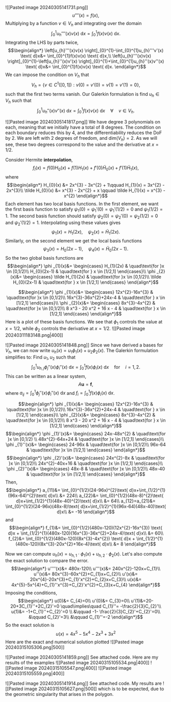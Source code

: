 ![[Pasted image 20240305141731.png]]
$$u''''(x)=f(x),$$
Multiplying by a function $v \in V_{h}$ and integrating over the domain
$$\int_{0}^{1}u_{h}''''(x)v(x) \text{ d}x=\int_{0}^{1}f(x)v(x) \text{ d}x.$$
Integrating the LHS by parts twice,
$$\begin{align*}
\left[u_{h}'''(x)v(x) \right]_{0}^{1}-\int_{0}^{1}u_{h}'''v'(x) \text{ d}x&= \int_{0}^{1}f(x)v(x) \text{ d}x,\\
\left[u_{h}'''(x)v(x) \right]_{0}^{1}-\left[u_{h}''(x)v'(x) \right]_{0}^{1}+\int_{0}^{1}u_{h}''(x)v''(x) \text{ d}x&= \int_{0}^{1}f(x)v(x) \text{ d}x.
\end{align*}$$
We can impose the condition on $V_{h}$ that
$$V_{h}=\{v \in C^{1}(\left[0,1 \right]):v(0)=v'(0)=v(1)=v'(1)=0 \},$$
such that the first two terms vanish. Our Galerkin formulation is find $u_{h}\in V_{h}$ such that
$$\int_{0}^{1}u_{h}''(x)v''(x)\text{ d}x=\int_{0}^{1}f(x)v(x)\text{ d}x \quad\forall\quad v \in V_{h}.$$

![[Pasted image 20240305141817.png]]
We have degree 3 polynomials on each, meaning that we initially have a total of 8 degrees. The condition on each boundary reduces this by 4, and the differentiability reduces the DoF by 2. We are left with 2 degrees of freedom, and $\text{dim}(V_{h})=2$. As we will see, these two degrees correspond to the value and the derivative at $x=1/2$.

Consider Hermite **interpolation**,
$$f_{I}(x)=f(0)H_{0}(x)+f(1)H_{1}(x)+f'(0) \tilde H_{0}(x)+f'(1)\tilde H_{1}(x),$$
where
$$\begin{align*}
H_{0}(x) &=  2x^{3} - 3x^{2} + 1\qquad 
H_{1}(x) = 3x^{2} - 2x^{3}\\
\tilde H_{0}(x) &=  x^{3} - 2x^{2} + x \qquad 
\tilde H_{1}(x) = x^{3} - x^{2}
\end{align*}$$
Each element has two local basis functions. In the first element, we want the first basis function to satisfy $\psi _{1}(0)=\psi _{1}'(0)=\psi _{1}'(1/2)=0$ and $\psi _{1}(1/2)=1$. The second basis function should satisfy $\psi _{2}(0)=\psi _{2}'(0)=\psi _{2}(1/2)=0$ and $\psi _{2}'(1/2)=1$. Interpolating using these values gives
$$\psi  _{1}(x)=H_{1}(2x), \quad \psi _{2}(x)=\tilde H_{1}(2x).$$
Similarly, on the second element we get the local basis functions
$$\psi _{3}(x)=H_{0}(2x-1), \quad \psi _{4}(x)=\tilde H_{0}(2x-1).$$
So the two global basis functions are
$$\begin{align*}
\phi _{1}(x)&= \begin{cases}
H_{1}(2x)  & \quad\text{for }x \in [0,1/2)\\
H_{0}(2x-1) & \quad\text{for } x \in [1/2,1]
\end{cases}\\
\phi _{2}(x)&= \begin{cases}
\tilde H_{1}(2x)  & \quad\text{for }x \in [0,1/2)\\
\tilde H_{0}(2x-1) & \quad\text{for } x \in [1/2,1]
\end{cases}
\end{align*}$$

$$\begin{align*}
\phi _{1}(x)&= \begin{cases}
12x^{2}-16x^{3}  & \quad\text{for }x \in [0,1/2)\\
16x^{3}-36x^{2}+24x-4 & \quad\text{for } x \in [1/2,1]
\end{cases}\\
\phi _{2}(x)&= \begin{cases}
8x^{3}-4x^{2} & \quad\text{for }x \in [0,1/2)\\
 8 x^3 - 20 x^2 + 16 x - 4 & \quad\text{for } x \in [1/2,1]
\end{cases}
\end{align*}$$
Here is a plot of these basis functions. We see that $\phi _{1}$ controls the value at $x=1/2$, while $\phi _{2}$ controls the derivative at $x=1/2$. 
![[Pasted image 20240311183148.png|400]]

![[Pasted image 20240305141848.png]]
Since we have derived a bases for $V_{h}$, we can now write $u_{h}(x)=u_{1}\phi _{1}(x)+u_{2}\phi _{2}(x)$. The Galerkin formulation simplifies to: Find $u_{1},u_{2}$ such that
$$\int_{0}^{1}u_{h,j}\phi _{j}''(x)\phi _{i}''(x)\text{ d}x=\int_{0}^{1}f(x)\phi _{i}(x)\text{ d}x \quad\text{for}\quad i=1,2 .$$
This can be written as a linear system,
$$A \mathbf u= \mathbf f,$$
where $a_{ij}=\int_{0}^{1}\phi _{j}''(x)\phi _{i}''(x)\text{ d}x$ and $f_{i}=\int_{0}^{1}f(x)\phi _{i}(x)\text{ d}x$.

$$\begin{align*}
\phi _{1}(x)&= \begin{cases}
12x^{2}-16x^{3}  & \quad\text{for }x \in [0,1/2)\\
16x^{3}-36x^{2}+24x-4 & \quad\text{for } x \in [1/2,1]
\end{cases}\\
\phi _{2}(x)&= \begin{cases}
8x^{3}-4x^{2} & \quad\text{for }x \in [0,1/2)\\
 8 x^3 - 20 x^2 + 16 x - 4 & \quad\text{for } x \in [1/2,1]
\end{cases}
\end{align*}$$
$$\begin{align*}
\phi _{1}'(x)&= \begin{cases}
24x-48x^{2}  & \quad\text{for }x \in [0,1/2) \\
48x^{2}-64x+24 & \quad\text{for }x \in [1/2,1]
\end{cases}\\
\phi _{1}''(x)&= \begin{cases}
24-96x & \quad\text{for }x \in [0,1/2)\\
96x-64 & \quad\text{for }x \in [1/2,1]
\end{cases}
\end{align*}$$
$$\begin{align*}
\phi _{2}'(x)&= \begin{cases}
24x^{2}-8x  & \quad\text{for }x \in [0,1/2)\\
24x^{2}-40x+16 & \quad\text{for }x \in [1/2,1]
\end{cases}\\
\phi _{2}''(x)&= \begin{cases}
48x-8  & \quad\text{for }x \in [0,1/2)\\
48x-40 & \quad\text{for }x \in [1/2,1]
\end{cases}
\end{align*}$$
Then, 
$$\begin{align*}
a_{11}&= \int_{0}^{1/2}(24-96x)^{2}\text{ d}x+\int_{1/2}^{1}(96x-64)^{2}\text{ d}x\\
&= 224\\
a_{22}&= \int_{0}^{1/2}(48x-8)^{2}\text{ d}x+\int_{1/2}^{1}(48x-40)^{2}\text{ d}x\\
&= 64\\
a_{12}=a_{21}&= \int_{0}^{1/2}(24-96x)(48x-8)\text{ d}x+\int_{1/2}^{1}(96x-64)(48x-40)\text{ d}x\\
&= -16
\end{align*}$$
and
$$\begin{align*}
f_{1}&= \int_{0}^{1/2}(480x-120)(12x^{2}-16x^{3}) \text{ d}x + \int_{1/2}^{1}(480x-120)(16x^{3}-36x^{2}+24x-4)\text{ d}x\\
&= 60\\
f_{2}&= \int_{0}^{1/2}(480x-120)(8x^{3}-4x^{2}) \text{ d}x + \int_{1/2}^{1}(480x-120)(8x^{3}-20x^{2}+16x-4)\text{ d}x\\
&= 8
\end{align*}$$

Now we can compute $u_{h}(x)=u_{h,1}\cdot \phi _{1}(x)+u_{h,2}\cdot \phi _{2}(x)$. Let's also compute the exact solution to compare the error.
$$\begin{align*}
u''''(x)&= 480x-120\\
u'''(x)&= 240x^{2}-120x+C_{1}\\
u''(x)&= 80x^{3}-60x^{2}+C_{1}x+C_{2}\\
u'(x)&= 20x^{4}-20x^{3}+C_{1}'x^{2}+C_{2}x+C_{3}\\
u(x)&= 4x^{5}-5x^{4}+C_{1}''x^{3}+C_{2}'x^{2}+C_{3}x+C_{4}
\end{align*}$$
Imposing the conditions,
$$\begin{align*}
u(0)&= C_{4}=0\\
u'(0)&= C_{3}=0\\
u'(1)&=20-20+3C_{1}''+2C_{2}'=0 \quad\implies\quad C_{1}''= -\frac{2}{3}C_{2}'\\
u(1)&= -1+C_{1}''+C_{2}'=0 \\
&\qquad -1- \frac{2}{3}C_{2}'+C_{2}'=0\\
&\qquad C_{2}'=3\\
&\qquad C_{1}''=-2
\end{align*}$$
So the exact solution is
$$u(x)=4x^{5}-5x^{4}-2x^{3}+3x^{2}$$
Here are the exact and numerical solution plotted
![[Pasted image 20240315105306.png|500]]

<div style="page-break-after: always;"></div>

![[Pasted image 20240305141859.png]]
See attached code. 
Here are my results of the examples
![[Pasted image 20240315105534.png|400]]
![[Pasted image 20240315105547.png|400]]
![[Pasted image 20240315105559.png|400]]

<div style="page-break-after: always;"></div>

![[Pasted image 20240305141914.png]]
See attached code. My results are
![[Pasted image 20240315105627.png|500]]
which is to be expected, due to the geometric singularity that arises in the polygon.